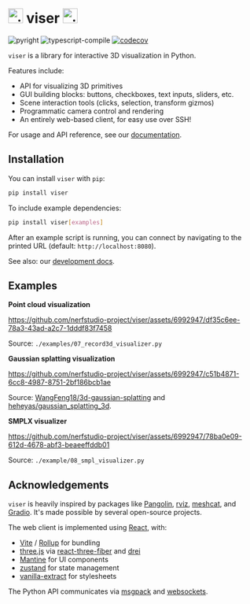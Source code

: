 <h1 align="left">
    <img alt="viser logo" src="https://viser.studio/_static/logo.svg" width="auto" height="30" />
    viser
    <img alt="viser logo" src="https://viser.studio/_static/logo.svg" width="auto" height="30" />
</h1>

<!-- <p align="left"> -->
<!--     <code>pip install viser</code> -->
<!--     &nbsp;&nbsp;&bull;&nbsp;&nbsp; -->
<!--     <strong><a href="https://viser.studio">Documentation</a></strong> -->
<!-- </p> -->

<p align="left">
    <img alt="pyright" src="https://github.com/nerfstudio-project/viser/workflows/pyright/badge.svg?branch=main" />
    <img alt="typescript-compile" src="https://github.com/nerfstudio-project/viser/workflows/typescript-compile/badge.svg?branch=main" />
    <a href="https://pypi.org/project/viser/">
        <img alt="codecov" src="https://img.shields.io/pypi/pyversions/viser" />
    </a>
</p>

`viser` is a library for interactive 3D visualization in Python.

Features include:

- API for visualizing 3D primitives
- GUI building blocks: buttons, checkboxes, text inputs, sliders, etc.
- Scene interaction tools (clicks, selection, transform gizmos)
- Programmatic camera control and rendering
- An entirely web-based client, for easy use over SSH!

For usage and API reference, see our <a href="https://viser.studio">documentation</a>.

## Installation

You can install `viser` with `pip`:

```bash
pip install viser
```

To include example dependencies:

```bash
pip install viser[examples]
```

After an example script is running, you can connect by navigating to the printed
URL (default: `http://localhost:8080`).

See also: our [development docs](https://viser.studio/development/).

## Examples

**Point cloud visualization**

https://github.com/nerfstudio-project/viser/assets/6992947/df35c6ee-78a3-43ad-a2c7-1dddf83f7458

Source: `./examples/07_record3d_visualizer.py`

**Gaussian splatting visualization**

https://github.com/nerfstudio-project/viser/assets/6992947/c51b4871-6cc8-4987-8751-2bf186bcb1ae

Source:
[WangFeng18/3d-gaussian-splatting](https://github.com/WangFeng18/3d-gaussian-splatting)
and
[heheyas/gaussian_splatting_3d](https://github.com/heheyas/gaussian_splatting_3d).

**SMPLX visualizer**

https://github.com/nerfstudio-project/viser/assets/6992947/78ba0e09-612d-4678-abf3-beaeeffddb01

Source: `./example/08_smpl_visualizer.py`

## Acknowledgements

`viser` is heavily inspired by packages like
[Pangolin](https://github.com/stevenlovegrove/Pangolin),
[rviz](https://wiki.ros.org/rviz/),
[meshcat](https://github.com/rdeits/meshcat), and
[Gradio](https://github.com/gradio-app/gradio).
It's made possible by several open-source projects.

The web client is implemented using [React](https://react.dev/), with:

- [Vite](https://vitejs.dev/) / [Rollup](https://rollupjs.org/) for bundling
- [three.js](https://threejs.org/) via [react-three-fiber](https://github.com/pmndrs/react-three-fiber) and [drei](https://github.com/pmndrs/drei)
- [Mantine](https://mantine.dev/) for UI components
- [zustand](https://github.com/pmndrs/zustand) for state management
- [vanilla-extract](https://vanilla-extract.style/) for stylesheets

The Python API communicates via [msgpack](https://msgpack.org/index.html) and [websockets](https://websockets.readthedocs.io/en/stable/index.html).
